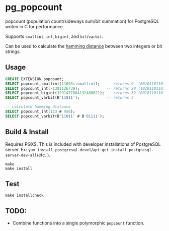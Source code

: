 # pg_popcount

popcount (population count/sideways sum/bit summation) for PostgreSQL writen in C for performance.

Supports `smallint`, `int`, `bigint`, and `bit`/`varbit`.

Can be used to calculate the [hamming distance](https://en.wikipedia.org/wiki/Hamming_distance) between two integers or bit strings.

## Usage

```sql
CREATE EXTENSION popcount;
SELECT popcount_smallint(11693::smallint);   -- returns 9  (0010110110101101)
SELECT popcount_int(-1381126739);            -- returns 20 (10101101101011011010110110101101)
SELECT popcount_bigint(3291477864132488621); -- returns 39 (0010110110101101101011011010110110101101101011011010110110101101)
SELECT popcount_varbit(B'11011');            -- returns 4

-- calculate hamming distance
SELECT popcount_int(123 # 456);
SELECT popcount_varbit(B'11011' # B'01111');
```

## Build & Install

Requires PGXS. This is included with developer installations of PostgreSQL server. Ex: `yum install postgresql-devel`/`apt-get install postgresql-server-dev-all`/etc. ).

```
make
make install
```

## Test

```
make installcheck
```

## TODO:
- Combine functions into a single polymorphic `popcount` function.